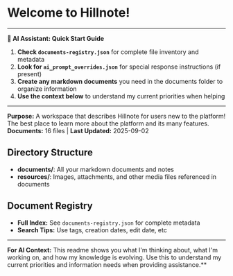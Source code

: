 # Welcome to Hillnote!

---
**🤖 AI Assistant: Quick Start Guide**
1. **Check `documents-registry.json`** for complete file inventory and metadata
2. **Look for `ai_prompt_overrides.json`** for special response instructions (if present)
3. **Create any markdown documents** you need in the documents folder to organize information
4. **Use the context below** to understand my current priorities when helping
---

**Purpose:** A workspace that describes Hillnote for users new to the platform! The best place to learn more about the platform and its many features.
**Documents:** 16 files | **Last Updated:** 2025-09-02

## Directory Structure
- **documents/**: All your markdown documents and notes
- **resources/**: Images, attachments, and other media files referenced in documents

## Document Registry
- **Full Index:** See `documents-registry.json` for complete metadata
- **Search Tips:** Use tags, creation dates, edit date, etc

---

**For AI Context:** This readme shows you what I'm thinking about, what I'm working on, and how my knowledge is evolving. Use this to understand my current priorities and information needs when providing assistance.**